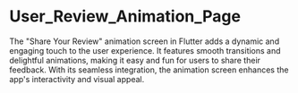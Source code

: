 # User_Review_Animation_Page
The "Share Your Review" animation screen in Flutter adds a dynamic and engaging touch to the user experience. It features smooth transitions and delightful animations, making it easy and fun for users to share their feedback. With its seamless integration, the animation screen enhances the app's interactivity and visual appeal.

